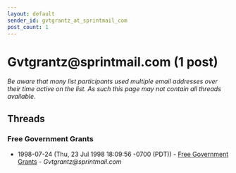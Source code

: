```yaml
---
layout: default
sender_id: gvtgrantz_at_sprintmail_com
post_count: 1
---
```


# Gvtgrantz<span>@</span>sprintmail.com (1 post)

_Be aware that many list participants used multiple email addresses over their time active on the list. As such this page may not contain all threads available._

## Threads

### Free Government Grants
+ 1998-07-24 (Thu, 23 Jul 1998 18:09:56 -0700 (PDT)) - [Free Government Grants](/archive/1998/07/6997c7104d3320eccfbad92447e31a2fda6ebc504b30028de96267016c08b9fb) - _Gvtgrantz@sprintmail.com_

